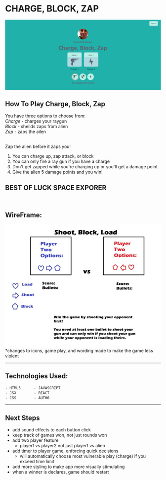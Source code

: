 # **CHARGE, BLOCK, ZAP**

![Landing Page of Game](./src/assets/mainPage.jpg)

## **How To Play Charge, Block, Zap**

You have three options to choose from:
<br>
_Charge_ - charges your raygun  
_Block_ - sheilds zaps from alien  
_Zap_ - zaps the ailen  
<br>

Zap the alien before it zaps you!

1. You can charge up, zap attack, or block
2. You can only fire a ray gun if you have a charge
3. Don't get zapped while you're charging up or you'll get a damage point
4. Give the alien 5 damage points and you win!

## BEST OF LUCK SPACE EXPORER

<br>

## **WireFrame:**

![Wireframe of Project One](./src/assets/wireFrameLoadBlockShoot.jpg)
\*changes to icons, game play, and wording made to make the game less violent

---

## **Technologies Used:**

    - HTML5      - JAVASCRIPT
    - JSX        - REACT
    - CSS        - AUTH0

---

## **Next Steps**

- add sound effects to each button click
- keep track of games won, not just rounds won
- add two player feature
  - player1 vs player2 not just player1 vs alien
- add timer to player game, enforcing quick decisions
  - will automatically choose most vulnerable play (charge) if you exceed time limit
- add more styling to make app more visually stimulating
- when a winner is declares, game should restart
